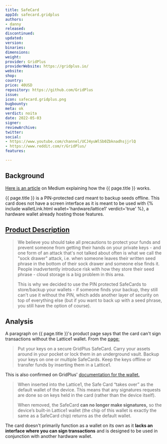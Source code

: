 ```yaml
---
title: SafeCard
appId: safecard.gridplus
authors:
- danny
released: 
discontinued: 
updated: 
version: 
binaries: 
dimensions: 
weight: 
provider: GridPlus
providerWebsite: https://gridplus.io/
website: 
shop: 
country: 
price: 40USD
repository: https://github.com/GridPlus
issue: 
icon: safecard.gridplus.png
bugbounty: 
meta: ok
verdict: noita
date: 2022-05-03
signer: 
reviewArchive: 
twitter: 
social:
- https://www.youtube.com/channel/UCJ4yuWlSb0ZbknadhsjjrlQ
- https://www.reddit.com/r/GridPlus/
features: 

---
```


## Background

[Here is an article](https://blog.gridplus.io/understanding-the-safecard-18fdd8722c7d) on Medium explaining how the {{ page.title }} works.

{{ page.title }} is a PIN-protected card meant to backup seeds offline. This card does not have a screen interface as it is meant to be used with {% include walletLink.html wallet='hardware/lattice1' verdict='true' %}, a hardware wallet already hosting those features.

## [Product Description](https://docs.gridplus.io/introduction/introduction-to-safecards)

>  We believe you should take all precautions to protect your funds and prevent someone from getting their hands on your private keys - and one form of an attack that's not talked about often is what we call the "sock drawer" attack, i.e. when someone leaves their written seed phrase in the bottom of their sock drawer and someone else finds it. People inadvertently introduce risk with how they store their seed phrase - cloud storage is a big problem in this area.
>
> This is why we decided to use the PIN protected SafeCards to store/backup your wallets - if someone finds your backup, they still can't use it without the PIN, which adds another layer of security on top of everything else (but if you want to back up with a seed phrase, you still have the option of course).

## Analysis

A paragraph on {{ page.title }}'s product page says that the card can't sign transactions without the Lattice1 wallet. From the [page:](https://gridplus.io/products/safe-cards)

> Put your keys on a secure GridPlus SafeCard. Carry your assets around in your pocket or lock them in an underground vault. Backup your keys on one or multiple SafeCards. Keep the keys offline or transfer funds by inserting them in a Lattice1.

This is also confirmed on GridPlus' [documentation for the wallet.](https://docs.gridplus.io/introduction/introduction-to-safecards)

> When inserted into the Lattice1, the Safe Card “takes over” as the default wallet of the device. This means that any signatures requests are done so on keys held in the card (rather than the device itself). 
>
> When removed, the SafeCard **can no longer make signatures,** so the device’s built-in Lattice1 wallet (the chip of this wallet is exactly the same as a SafeCard chip) returns as the default wallet.

The card doesn't primarily function as a wallet on its own as it **lacks an interface where you can sign transactions** and is designed to be used in conjunction with another hardware wallet.

